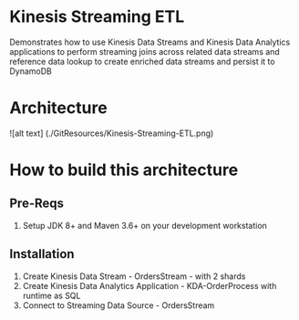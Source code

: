 # Kinesis Streaming ETL
Demonstrates how to use Kinesis Data Streams and Kinesis Data Analytics applications to  perform streaming joins across related data streams and reference data lookup to create enriched data streams and persist it to DynamoDB

# Architecture

![alt text] (./GitResources/Kinesis-Streaming-ETL.png)


# How to build this architecture


## Pre-Reqs

1. Setup JDK 8+ and Maven 3.6+ on your development workstation


## Installation

1. Create Kinesis Data Stream - OrdersStream - with 2 shards
1. Create Kinesis Data Analytics Application - KDA-OrderProcess with runtime as SQL
  1. Connect to Streaming Data Source - OrdersStream



 







